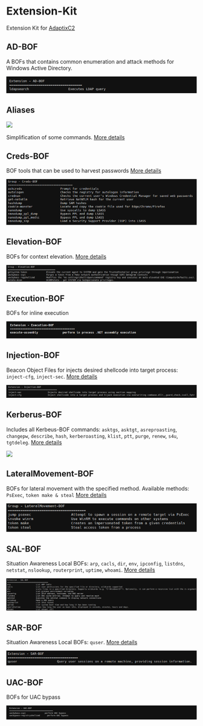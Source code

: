 # Extension-Kit

Extension Kit for [AdaptixC2](https://github.com/Adaptix-Framework/AdaptixC2)

## AD-BOF

A BOFs that contains common enumeration and attack methods for Windows Active Directory.

![](./AD-BOF/_img/01.png)



## Aliases

![](./Aliases/_img/01.png)

Simplification of some commands. [More details](https://github.com/Adaptix-Framework/Extension-Kit/blob/main/Aliases/README.md)



## Creds-BOF

BOF tools that can be used to harvest passwords [More details](https://github.com/Adaptix-Framework/Extension-Kit/blob/main/Creds-BOF/README.md)

![](./Creds-BOF/_img/01.png)



## Elevation-BOF

BOFs for context elevation. [More details](https://github.com/Adaptix-Framework/Extension-Kit/blob/main/Elevation-BOF/README.md)

![](./Elevation-BOF/_img/01.png)



## Execution-BOF

BOFs for inline execution

![](./Execution-BOF/_img/01.png)



## Injection-BOF

Beacon Object Files for injects desired shellcode into target process: `inject-cfg`, `inject-sec`. [More details](https://github.com/Adaptix-Framework/Extension-Kit/blob/main/Injection-BOF/README.md)

![](./Injection-BOF/_img/01.png)



## Kerberus-BOF

Includes all Kerbeus-BOF commands: `asktgs`, `asktgt`, `asreproasting`, `changepw`, `describe`, `hash`, `kerberoasting`, `klist`, `ptt`, `purge`, `renew`, `s4u`, `tgtdeleg`. [More details](https://github.com/Adaptix-Framework/Extension-Kit/blob/main/Kerbeus-BOF/README.md)

![](./Kerbeus-BOF/_img/01.png)



## LateralMovement-BOF

BOFs for lateral movement with the specified method. Available methods: `PsExec`, `token make & steal` [More details](https://github.com/Adaptix-Framework/Extension-Kit/blob/main/LateralMovement-BOF/README.md)

![](./LateralMovement-BOF/_img/01.png)



## SAL-BOF

Situation Awareness Local BOFs: `arp`, `cacls`, `dir`, `env`, `ipconfig`, `listdns`, `netstat`, `nslookup`, `routerprint`, `uptime`, `whoami`. [More details](https://github.com/Adaptix-Framework/Extension-Kit/blob/main/SAL-BOF/README.md)

![](./SAL-BOF/_img/01.png)



## SAR-BOF

Situation Awareness Local BOFs: `quser`. [More details](https://github.com/Adaptix-Framework/Extension-Kit/blob/main/SAR-BOF/README.md)

![](./SAR-BOF/_img/01.png)



## UAC-BOF

BOFs for UAC bypass

![](./UAC-BOF/_img/01.png)



